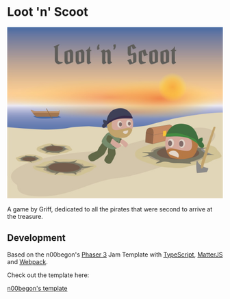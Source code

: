 # Loot 'n' Scoot

![Dig](/assets/images/Banner.jpg)

A game by Griff, dedicated to all the pirates that were second to arrive at the treasure.



## Development

Based on the n00begon's [Phaser 3](https://phaser.io/) Jam Template with [TypeScript](https://www.typescriptlang.org/), [MatterJS](https://brm.io/matter-js/) and [Webpack](https://webpack.js.org/).


Check out the template here:

[n00begon's template](https://github.com/n00begon/phaser-jam-template)

